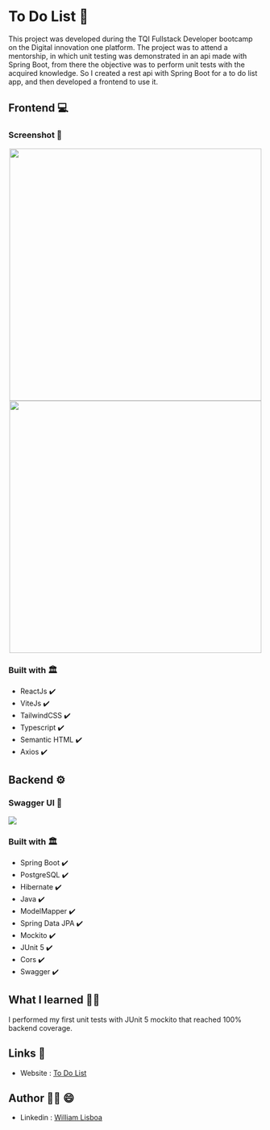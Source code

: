# To Do List 📖

This project was developed during the TQI Fullstack Developer bootcamp on the Digital innovation one platform.
The project was to attend a mentorship, in which unit testing was demonstrated in an api made with Spring Boot,
from there the objective was to perform unit tests with the acquired knowledge.
So I created a rest api with Spring Boot for a to do list app, and then developed a frontend to use it.

## Frontend 💻

### Screenshot 📸

<div align='center' >
<img src='https://user-images.githubusercontent.com/66382974/172746900-b801b36f-31ce-4f36-a010-07f70b1a9bd3.jpg' width="500" />
<img src='https://user-images.githubusercontent.com/66382974/172746867-0d88027d-7b7d-4c77-bc66-dfc1f7041827.jpg' width="500" />
</div>
  
### Built with 🏛️ 

- ReactJs ✔️
- ViteJs ✔️
- TailwindCSS ✔️ 
- Typescript ✔️
- Semantic HTML ✔️
- Axios ✔️


## Backend ⚙️

### Swagger UI 📸

<img src='https://user-images.githubusercontent.com/66382974/172749716-4df47eca-b0fd-4c6f-bb0c-b8775c903f37.png' />

### Built with 🏛️ 

- Spring Boot ✔️
- PostgreSQL ✔️
- Hibernate ✔️ 
- Java ✔️
- ModelMapper ✔️
- Spring Data JPA ✔️ 
- Mockito ✔️
- JUnit 5 ✔️
- Cors ✔️
- Swagger ✔️


## What I learned 🧑‍💻

I performed my first unit tests with JUnit 5 mockito that reached 100% backend coverage.

## Links 🔗

- Website : [To Do List](https://to-do-list-five-mu.vercel.app/)

## Author 🙋‍♂️ 😄

- Linkedin : [William Lisboa](https://www.linkedin.com/in/william-k-lisboa/) 
